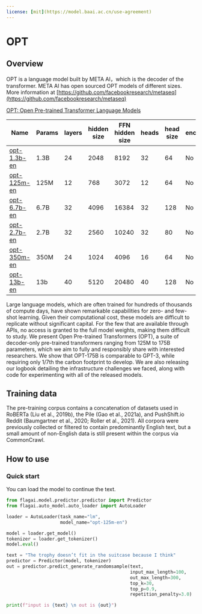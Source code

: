 ```yaml
---
license: [mit](https://model.baai.ac.cn/use-agreement)
---
```


# OPT

## Overview
OPT is a language model built by META AI，which is the decoder of the transformer. META AI has open sourced OPT models of different sizes.
More information at [https://github.com/facebookresearch/metaseq](https://github.com/facebookresearch/metaseq)

[OPT: Open Pre-trained Transformer Language Models](https://arxiv.org/abs/2205.01068)

| Name | Params | layers | hidden size| FFN hidden size| heads |head size|encoder|decoder| 备注|
|  -----  | ----  | -----  | ----  | -----  | ----  | -----  | -----  | -----  | -----  |
| [opt-1.3b-en](https://model.baai.ac.cn/model-detail/100042)  | 1.3B |    24|2048 | 8192|32 |64|No|Yes|
| [opt-125m-en](https://model.baai.ac.cn/model-detail/100043)  | 125M |    12|768 | 3072|12 |64|No|Yes|
| [opt-6.7b-en](https://model.baai.ac.cn/model-detail/100046)   | 6.7B | 32|4096 | 16384|32 |128| No|Yes|
| [opt-2.7b-en](https://model.baai.ac.cn/model-detail/100044)   | 2.7B | 32|2560 | 10240|32 |80| No|Yes|
| [opt-350m-en](https://model.baai.ac.cn/model-detail/100045)   | 350M | 24|1024 | 4096|16 |64| No|Yes|
| [opt-13b-en](https://model.baai.ac.cn/model-detail/100045)   | 13b | 40|5120 | 20480|40 |128| No|Yes|

Large language models, which are often trained for hundreds of thousands of compute days, have shown remarkable capabilities for zero- and few-shot learning. Given their computational cost, these models are difficult to replicate without significant capital. For the few that are available through APIs, no access is granted to the full model weights, making them difficult to study. We present Open Pre-trained Transformers (OPT), a suite of decoder-only pre-trained transformers ranging from 125M to 175B parameters, which we aim to fully and responsibly share with interested researchers. We show that OPT-175B is comparable to GPT-3, while requiring only 1/7th the carbon footprint to develop. We are also releasing our logbook detailing the infrastructure challenges we faced, along with code for experimenting with all of the released models.


## Training data
The pre-training corpus contains a concatenation of datasets used in RoBERTa (Liu et al., 2019b), the Pile (Gao et al., 2021a), and PushShift.io Reddit (Baumgartner et al., 2020; Roller et al., 2021).
All corpora were previously collected or filtered to contain predominantly English text, but a small amount of non-English data is still present within the corpus via CommonCrawl.

## How to use

### Quick start

You can load the model to continue the text.
```python
from flagai.model.predictor.predictor import Predictor
from flagai.auto_model.auto_loader import AutoLoader

loader = AutoLoader(task_name="lm",
                    model_name="opt-125m-en")

model = loader.get_model()
tokenizer = loader.get_tokenizer()
model.eval()

text = "The trophy doesn’t fit in the suitcase because I think"
predictor = Predictor(model, tokenizer)
out = predictor.predict_generate_randomsample(text,
                                              input_max_length=100,
                                              out_max_length=300,
                                              top_k=30,
                                              top_p=0.9,
                                              repetition_penalty=3.0)

print(f"input is {text} \n out is {out}")
```
